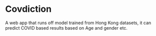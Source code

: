 # Covdiction 

A web app that runs off model trained from Hong Kong datasets, it can predict COVID based results based on Age and gender etc.
